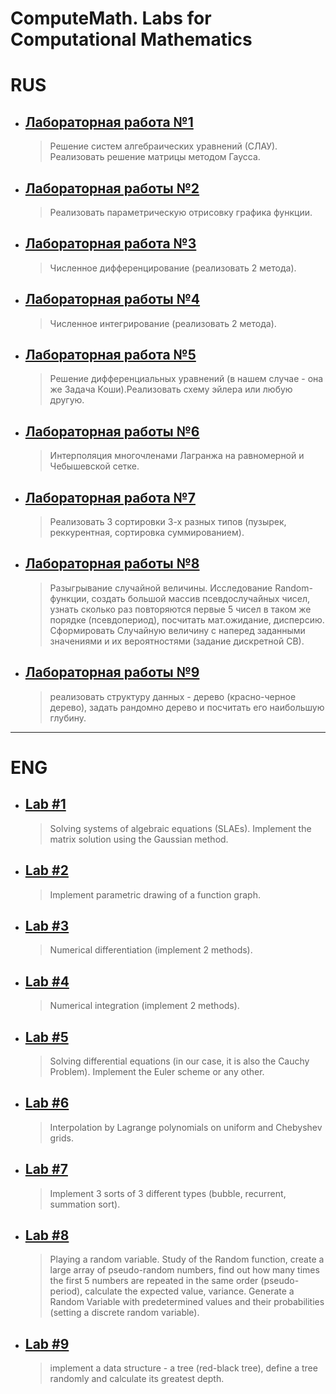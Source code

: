 # ComputeMath. Labs for Computational Mathematics

# RUS
* ## [Лабораторная работа №1](https://github.com/IKdotShark/ComputeMath/wiki/ComputMath_lab1)
  > Решение систем алгебраических уравнений (СЛАУ). Реализовать решение матрицы методом Гаусса.
* ## [Лабораторная работы №2](https://github.com/IKdotShark/ComputeMath/wiki/ComputMath_lab2)
  > Реализовать параметрическую отрисовку графика функции.
* ## [Лабораторная работа №3](https://github.com/IKdotShark/ComputeMath/wiki/ComputMath_lab3)
  > Численное дифференцирование (реализовать 2 метода).
* ## [Лабораторная работы №4](https://github.com/IKdotShark/ComputeMath/wiki/ComputMath_lab4)
  > Численное интегрирование (реализовать 2 метода).
* ## [Лабораторная работа №5](https://github.com/IKdotShark/ComputeMath/wiki/ComputMath_lab5)
  > Решение дифференциальных уравнений (в нашем случае - она же Задача Коши).Реализовать схему эйлера или любую другую.
* ## [Лабораторная работы №6](https://github.com/IKdotShark/ComputeMath/wiki/ComputMath_lab6)
  > Интерполяция многочленами Лагранжа на равномерной и Чебышевской сетке.
* ## [Лабораторная работа №7](https://github.com/IKdotShark/ComputeMath/wiki/ComputMath_lab7)
  > Реализовать 3 сортировки 3-х разных типов (пузырек, реккурентная, сортировка суммированием).
* ## [Лабораторная работы №8](https://github.com/IKdotShark/ComputeMath/wiki/ComputMath_lab8)
  > Разыгрывание случайной величины. Исследование Random-функции, создать большой массив псевдослучайных чисел, узнать сколько раз повторяются первые 5 чисел в таком же порядке (псевдопериод), посчитать мат.ожидание, дисперсию. Сформировать Случайную величину с наперед заданными значениями и их вероятностями (задание дискретной СВ).
* ## [Лабораторная работы №9](https://github.com/IKdotShark/ComputeMath/wiki/ComputMath_lab9)
  > реализовать структуру данных - дерево (красно-черное дерево), задать рандомно дерево и посчитать его наибольшую глубину.
---

# ENG
* ## [Lab #1](https://github.com/IKdotShark/ComputeMath/wiki/ComputMath_lab1)
  > Solving systems of algebraic equations (SLAEs). Implement the matrix solution using the Gaussian method.
* ## [Lab #2](https://github.com/IKdotShark/ComputeMath/wiki/ComputMath_lab2)
   > Implement parametric drawing of a function graph.
* ## [Lab #3](https://github.com/IKdotShark/ComputeMath/wiki/ComputMath_lab3)
   > Numerical differentiation (implement 2 methods).
* ## [Lab #4](https://github.com/IKdotShark/ComputeMath/wiki/ComputMath_lab4)
   > Numerical integration (implement 2 methods).
* ## [Lab #5](https://github.com/IKdotShark/ComputeMath/wiki/ComputMath_lab5)
   > Solving differential equations (in our case, it is also the Cauchy Problem). Implement the Euler scheme or any other.
* ## [Lab #6](https://github.com/IKdotShark/ComputeMath/wiki/ComputMath_lab6)
   > Interpolation by Lagrange polynomials on uniform and Chebyshev grids.
* ## [Lab #7](https://github.com/IKdotShark/ComputeMath/wiki/ComputMath_lab7)
   > Implement 3 sorts of 3 different types (bubble, recurrent, summation sort).
* ## [Lab #8](https://github.com/IKdotShark/ComputeMath/wiki/ComputMath_lab8)
   > Playing a random variable. Study of the Random function, create a large array of pseudo-random numbers, find out how many times the first 5 numbers are repeated in the same order (pseudo-period), calculate the expected value, variance. Generate a Random Variable with predetermined values and their probabilities (setting a discrete random variable).
* ## [Lab #9](https://github.com/IKdotShark/ComputeMath/wiki/ComputMath_lab9)
   > implement a data structure - a tree (red-black tree), define a tree randomly and calculate its greatest depth.
